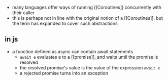 - many languages offer ways of running [[Coroutines]] concurrently with their caller
- this is perhaps not in line with the original notion of a [[Coroutines]], but the term has expanded to cover such abstractions

## in js
- a function defined as async can contain await statements
	- `await e` evaluates e to a [[promise]], and waits until the promise is resolved
	- the resolved promise's value is the value of the expression `await e`
	- a rejected promise turns into an exception